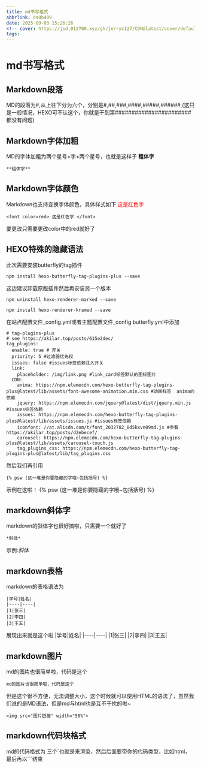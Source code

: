 ```yaml
---
title: md书写格式
abbrlink: da0b409
date: 2025-09-03 15:26:26
<!-- cover: https://jsd.012700.xyz/gh/jerryc127/CDN@latest/cover/default_bg.png -->
tags:
---
```

# md书写格式

## Markdown段落
MD的段落为#,从上往下分为六个，分别是#,##,###,####,#####,######,(这只是一般情况，HEXO可不认这个，你就是干到第#######################都没有问题)

## Markdown字体加粗
MD的字体加粗为两个星号+字+两个星号，也就是这样子 **粗体字**
```
**粗体字**
```

## Markdown字体颜色
Markdown也支持变换字体颜色，具体样式如下 <font color=red> 这是红色字 </font>
```
<font color=red> 这是红色字 </font>
```
要更改只需要更改color中的red就好了

## HEXO特殊的隐藏语法
此次需要安装butterfly的tag插件
```
npm install hexo-butterfly-tag-plugins-plus --save
```
这边建议卸载原版插件然后再安装另一个版本
```
npm uninstall hexo-renderer-marked --save
```
```
npm install hexo-renderer-kramed --save
```
在站点配置文件_config.yml或者主题配置文件_config.butterfly.yml中添加
```
# tag-plugins-plus
# see https://akilar.top/posts/615e2dec/
tag_plugins:
  enable: true # 开关
  priority: 5 #过滤器优先权
  issues: false #issues标签依赖注入开关
  link:
    placeholder: /img/link.png #link_card标签默认的图标图片
  CDN:
    anima: https://npm.elemecdn.com/hexo-butterfly-tag-plugins-plus@latest/lib/assets/font-awesome-animation.min.css #动画标签  anima的依赖
    jquery: https://npm.elemecdn.com/jquery@latest/dist/jquery.min.js #issues标签依赖
    issues: https://npm.elemecdn.com/hexo-butterfly-tag-plugins-plus@latest/lib/assets/issues.js #issues标签依赖
    iconfont: //at.alicdn.com/t/font_2032782_8d5kxvn09md.js #参看https://akilar.top/posts/d2ebecef/
    carousel: https://npm.elemecdn.com/hexo-butterfly-tag-plugins-plus@latest/lib/assets/carousel-touch.js
    tag_plugins_css: https://npm.elemecdn.com/hexo-butterfly-tag-plugins-plus@latest/lib/tag_plugins.css
```
然后我们再引用
```
{% psw (这一堆是你要隐藏的字哦~包括括号) %}
```

示例在这啦！  {% psw (这一堆是你要隐藏的字哦~包括括号) %}

## markdown斜体字
markdown的斜体字也很好搞啦，只需要一个就好了
```
*斜体*
```
示例:*斜体*
## markdown表格
markdown的表格语法为
```
|学号|姓名|
|----|----|
|1|张三|
|2|李四|
|3|王五|
```
展现出来就是这个啦
|学号|姓名|
|----|----|
|1|张三|
|2|李四|
|3|王五|
## markdown图片
md的图片也很简单啦，代码是这个
```
md的图片也很简单啦，代码是这个
```
但是这个很不方便，无法调整大小，这个时候就可以使用HTML的语法了，虽然我们说的是MD语法，但是md与html也是互不干扰的啦~
```
<img src="图片链接" width="50%">
```
## markdown代码块格式
md的代码格式为
三个`也就是来渲染，然后后面要带你的代码类型，比如html，最后再以```结束

